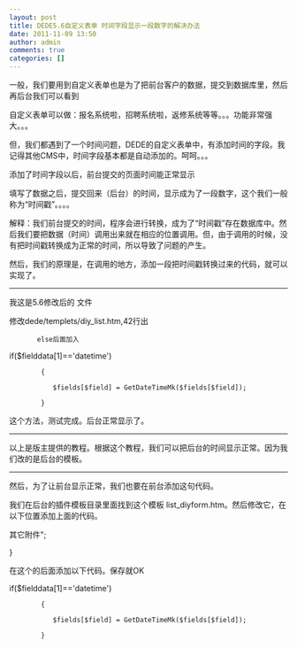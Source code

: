 ```yaml
---
layout: post
title: DEDE5.6自定义表单 时间字段显示一段数字的解决办法
date: 2011-11-09 13:50
author: admin
comments: true
categories: []
---
```

一般，我们要用到自定义表单也是为了把前台客户的数据，提交到数据库里，然后再后台我们可以看到

自定义表单可以做：报名系统啦，招聘系统啦，返修系统等等。。。功能非常强大。。。

但，我们都遇到了一个时间问题，DEDE的自定义表单中，有添加时间的字段。我记得其他CMS中，时间字段基本都是自动添加的。呵呵。。。

添加了时间字段以后，前台提交的页面时间能正常显示

填写了数据之后，提交回来（后台）的时间，显示成为了一段数字，这个我们一般称为“时间戳”。。。。

解释：我们前台提交的时间，程序会进行转换，成为了“时间戳”存在数据库中。然后我们要把数据（时间）调用出来就在相应的位置调用。但，由于调用的时候，没有把时间戳转换成为正常的时间，所以导致了问题的产生。

然后，我们的原理是，在调用的地方，添加一段把时间戳转换过来的代码，就可以实现了。

---------------------------------

我这是5.6修改后的 文件

修改dede/templets/diy_list.htm,42行出       

           else后面加入

if($fielddata[1]=='datetime')

            {

               $fields[$field] = GetDateTimeMk($fields[$field]);

            }

这个方法，测试完成。后台正常显示了。

-------------------------------------------------------------

以上是版主提供的教程。根据这个教程，我们可以把后台的时间显示正常。因为我们改的是后台的模板。

--------------

然后，为了让前台显示正常，我们也要在前台添加这句代码。

我们在后台的插件模板目录里面找到这个模板  list_diyform.htm。然后修改它，在以下位置添加上面的代码。

 其它附件</a>";

   }

在这个的后面添加以下代码。保存就OK

if($fielddata[1]=='datetime')

            {

               $fields[$field] = GetDateTimeMk($fields[$field]);

            }
